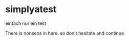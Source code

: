 simplyatest
===========

einfach nur ein test

There is nonsens in here. so don't hesitate and continue
